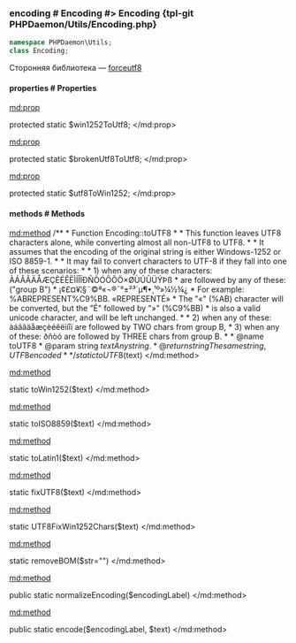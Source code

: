 ### encoding # Encoding #> Encoding {tpl-git PHPDaemon/Utils/Encoding.php}

```php
namespace PHPDaemon\Utils;
class Encoding;
```

Сторонняя библиотека — [forceutf8](https://github.com/neitanod/forceutf8)

<!-- include-namespace path="\PHPDaemon\Utils\Encoding" commit="" level="" access="" -->
#### properties # Properties

<md:prop>

protected static $win1252ToUtf8;
</md:prop>

<md:prop>

protected static $brokenUtf8ToUtf8;
</md:prop>

<md:prop>

protected static $utf8ToWin1252;
</md:prop>

#### methods # Methods

<md:method>
/**
	 * Function Encoding::toUTF8
	 *
	 * This function leaves UTF8 characters alone, while converting almost all non-UTF8 to UTF8.
	 * 
	 * It assumes that the encoding of the original string is either Windows-1252 or ISO 8859-1.
	 *
	 * It may fail to convert characters to UTF-8 if they fall into one of these scenarios:
	 *
	 * 1) when any of these characters:   ÀÁÂÃÄÅÆÇÈÉÊËÌÍÎÏÐÑÒÓÔÕÖ×ØÙÚÛÜÝÞß
	 *    are followed by any of these:  ("group B")
	 *                                    ¡¢£¤¥¦§¨©ª«¬­®¯°±²³´µ¶•¸¹º»¼½¾¿
	 * For example:   %ABREPRESENT%C9%BB. «REPRESENTÉ»
	 * The "«" (%AB) character will be converted, but the "É" followed by "»" (%C9%BB) 
	 * is also a valid unicode character, and will be left unchanged.
	 *
	 * 2) when any of these: àáâãäåæçèéêëìíîï  are followed by TWO chars from group B,
	 * 3) when any of these: ðñòó  are followed by THREE chars from group B.
	 *
	 * @name toUTF8
	 * @param string $text  Any string.
	 * @return string  The same string, UTF8 encoded
	 *
	 */
static toUTF8($text)
</md:method>

<md:method>

static toWin1252($text)
</md:method>

<md:method>

static toISO8859($text)
</md:method>

<md:method>

static toLatin1($text)
</md:method>

<md:method>

static fixUTF8($text)
</md:method>

<md:method>

static UTF8FixWin1252Chars($text)
</md:method>

<md:method>

static removeBOM($str="")
</md:method>

<md:method>

public static normalizeEncoding($encodingLabel)
</md:method>

<md:method>

public static encode($encodingLabel, $text)
</md:method>


<!--/ include-namespace -->
